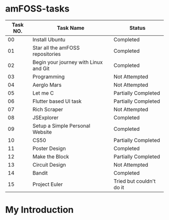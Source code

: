 # amFOSS-tasks

|   Task NO. | Task Name | Status |
|------------|-----------|--------|
|  00|Install Ubuntu | Completed|
|01|Star all the amFOSS repositories|Completed|
|02|Begin your journey with Linux and Git|Completed|
|03|Programming|Not Attempted|
|04|Aerglo Mars|Not Attempted|
|05|Let me C|Partially Completed|
|06|Flutter based UI task|Partially Completed|
|07|Rich Scraper|Not Attempted|
|08|JSExplorer|Completed|
|09|Setup a Simple Personal Website|Completed|
|10|CS50|Partially Completed|
|11|Poster Design|Completed|
|12|Make the Block|Partially Completed|
|13|Circuit Design|Not Attempted|
|14|Bandit|Completed|
|15|Project Euler|Tried but couldn't do it|

# My Introduction


